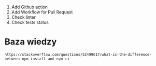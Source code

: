 1. Add Github action
2. Add Workflow for Pull Request
3. Check linter
4. Check tests status



# Baza wiedzy
```
https://stackoverflow.com/questions/52499617/what-is-the-difference-between-npm-install-and-npm-ci 
```